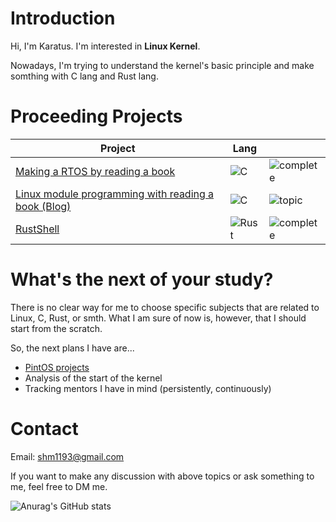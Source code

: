 # Introduction

Hi, I'm Karatus.
I'm interested in **Linux Kernel**.

Nowadays, I'm trying to understand the kernel's basic principle and make somthing with C lang and Rust lang.


# Proceeding Projects

| Project | Lang |  |
| ------- | ---- | ------ |
| [Making a RTOS by reading a book](https://github.com/TwoPair/os-clone) | ![C](https://img.shields.io/badge/c-%2300599C.svg?style=for-the-badge&logo=c&logoColor=white) | ![complete](https://img.shields.io/badge/complete-90%25-green) |
| [Linux module programming with reading a book (Blog)](https://karatus.tistory.com/category/Kernel/Development) | ![C](https://img.shields.io/badge/c-%2300599C.svg?style=for-the-badge&logo=c&logoColor=white) | ![topic](https://img.shields.io/badge/topic-5-blue) |
| [RustShell](https://github.com/TwoPair/RustShell) | ![Rust](https://img.shields.io/badge/rust-%23000000.svg?style=for-the-badge&logo=rust&logoColor=white) | ![complete](https://img.shields.io/badge/complete-20%25-red) |


# What's the next of your study?

There is no clear way for me to choose specific subjects that are related to Linux, C, Rust, or smth.
What I am sure of now is, however, that I should start from the scratch.

So, the next plans I have are...

- [PintOS projects](http://web.stanford.edu/class/cs140/projects/pintos/pintos.html)
- Analysis of the start of the kernel
- Tracking mentors I have in mind (persistently, continuously)


# Contact

Email: shm1193@gmail.com

If you want to make any discussion with above topics or ask something to me,
feel free to DM me.

![Anurag's GitHub stats](https://github-readme-stats.vercel.app/api?username=TwoPair&show_icons=true&theme=graywhite)

